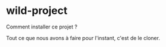 # wild-project

 Comment installer ce projet ? 
 
 Tout ce que nous avons à faire pour l'instant, c'est de le cloner.